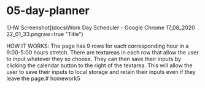 # 05-day-planner
![HW Screenshot](docs\Work Day Scheduler - Google Chrome 17_08_2020 22_01_33.pngraw=true "Title")


HOW IT WORKS:
The page has 9 rows for each corresponding hour in a 9:00-5:00 hours stretch. There are textareas in each row that allow the user
to input whatever they so choose. They can then save their inputs by clicking the calendar button to the right of the textarea. This
will allow the user to save their inputs to local storage and retain their inputs even if they leave the page.# homework5

